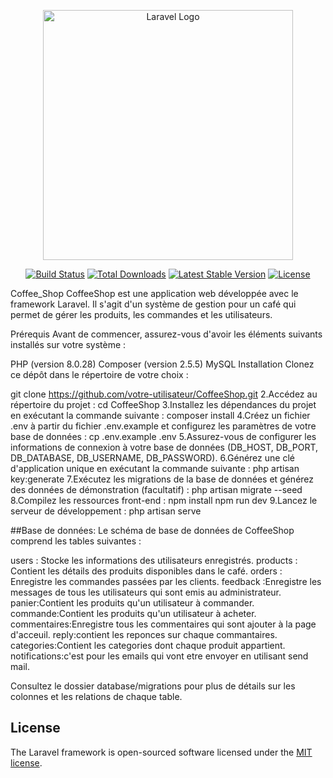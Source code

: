 <p align="center"><a href="https://laravel.com" target="_blank"><img src="https://raw.githubusercontent.com/laravel/art/master/logo-lockup/5%20SVG/2%20CMYK/1%20Full%20Color/laravel-logolockup-cmyk-red.svg" width="400" alt="Laravel Logo"></a></p>

<p align="center">
<a href="https://github.com/laravel/framework/actions"><img src="https://github.com/laravel/framework/workflows/tests/badge.svg" alt="Build Status"></a>
<a href="https://packagist.org/packages/laravel/framework"><img src="https://img.shields.io/packagist/dt/laravel/framework" alt="Total Downloads"></a>
<a href="https://packagist.org/packages/laravel/framework"><img src="https://img.shields.io/packagist/v/laravel/framework" alt="Latest Stable Version"></a>
<a href="https://packagist.org/packages/laravel/framework"><img src="https://img.shields.io/packagist/l/laravel/framework" alt="License"></a>
</p>

Coffee_Shop
CoffeeShop est une application web développée avec le framework Laravel. Il s'agit d'un système de gestion pour un café qui permet de gérer les produits, les commandes et les utilisateurs.

Prérequis
Avant de commencer, assurez-vous d'avoir les éléments suivants installés sur votre système :

PHP (version 8.0.28)
Composer (version 2.5.5)
MySQL
Installation
Clonez ce dépôt dans le répertoire de votre choix :

git clone https://github.com/votre-utilisateur/CoffeeShop.git
2.Accédez au répertoire du projet : cd CoffeeShop 3.Installez les dépendances du projet en exécutant la commande suivante : composer install 4.Créez un fichier .env à partir du fichier .env.example et configurez les paramètres de votre base de données : cp .env.example .env 5.Assurez-vous de configurer les informations de connexion à votre base de données (DB_HOST, DB_PORT, DB_DATABASE, DB_USERNAME, DB_PASSWORD). 6.Générez une clé d'application unique en exécutant la commande suivante : php artisan key:generate 7.Exécutez les migrations de la base de données et générez des données de démonstration (facultatif) : php artisan migrate --seed 8.Compilez les ressources front-end : npm install npm run dev 9.Lancez le serveur de développement : php artisan serve

##Base de données: Le schéma de base de données de CoffeeShop comprend les tables suivantes :

users : Stocke les informations des utilisateurs enregistrés. products : Contient les détails des produits disponibles dans le café. orders : Enregistre les commandes passées par les clients. feedback :Enregistre les messages de tous les utilisateurs qui sont emis au administrateur. panier:Contient les produits qu'un utilisateur à commander. commande:Contient les produits qu'un utilisateur à acheter. commentaires:Enregistre tous les commentaires qui sont ajouter à la page d'acceuil. reply:contient les reponces sur chaque commantaires. categories:Contient les categories dont chaque produit appartient. notifications:c'est pour les emails qui vont etre envoyer en utilisant send mail.

Consultez le dossier database/migrations pour plus de détails sur les colonnes et les relations de chaque table.

## License

The Laravel framework is open-sourced software licensed under the [MIT license](https://opensource.org/licenses/MIT).
